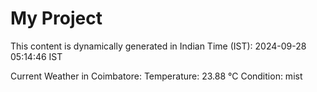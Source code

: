 # My Project

This content is dynamically generated in Indian Time (IST): 2024-09-28 05:14:46 IST


Current Weather in Coimbatore:
Temperature: 23.88 °C
Condition: mist
